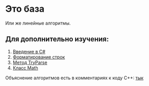 # Это база
Или же линейные алгоритмы.

## Для дополнительно изучения:
1. [Введение в C#](https://docs.microsoft.com/ru-ru/dotnet/csharp/tour-of-csharp/tutorials/local-environment)
2. [Форматирование строк](https://docs.microsoft.com/ru-ru/learn/modules/csharp-basic-formatting/)
3. [Метод TryParse](https://docs.microsoft.com/ru-ru/dotnet/api/system.int32.tryparse?view=net-5.0)
4. [Класс Math](https://docs.microsoft.com/ru-ru/dotnet/api/system.math?view=net-5.0)

Объяснение алгоритмов есть в комментариях к коду C++: [тык](https://github.com/javabird25/university/tree/main/Basic)